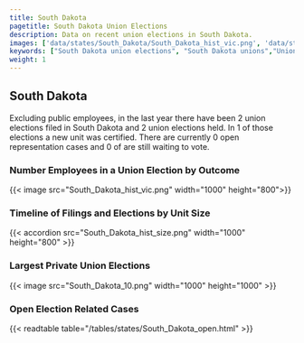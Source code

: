 ```yaml
---
title: South Dakota
pagetitle: South Dakota Union Elections
description: Data on recent union elections in South Dakota.
images: ['data/states/South_Dakota/South_Dakota_hist_vic.png', 'data/states/South_Dakota/South_Dakota_hist_size.png', 'data/states/South_Dakota/South_Dakota_10.png']
keywords: ["South Dakota union elections", "South Dakota unions","Union elections"]
weight: 1
---
```

##  South Dakota

Excluding public employees, in the last year there have been 2 union elections filed in South Dakota and 2 union elections held. In 1 of those elections a new unit was certified. There are currently 0 open representation cases and 0 of are still waiting to vote.

### Number Employees in a Union Election by Outcome
{{< image src="South_Dakota_hist_vic.png" width="1000" height="800">}}

### Timeline of Filings and Elections by Unit Size
{{< accordion src="South_Dakota_hist_size.png" width="1000" height="800" >}}

### Largest Private Union Elections
{{< image src="South_Dakota_10.png" width="1000" height="1000"  >}}

### Open Election Related Cases
{{< readtable table="/tables/states/South_Dakota_open.html" >}}

